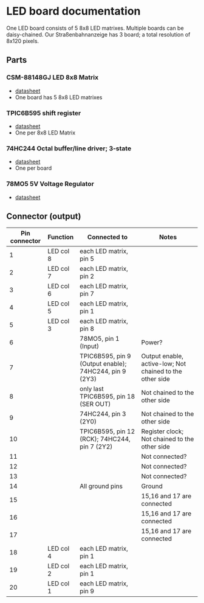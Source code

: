 # LED board documentation

One LED board consists of 5 8x8 LED matrixes. Multiple boards can be daisy-chained. Our Straßenbahnanzeige has 3 board; a total resolution of 8x120 pixels.

## Parts

### CSM-88148GJ LED 8x8 Matrix

- [datasheet](https://www.datasheet.hk/view_online.php?id=1364333&file=0215\csm-88148g_4736479.pdf)
- One board has 5 8x8 LED matrixes

### TPIC6B595 shift register

- [datasheet](https://www.ti.com/lit/ds/symlink/tpic6b595.pdf)
- One per 8x8 LED Matrix

### 74HC244 Octal buffer/line driver; 3-state

- [datasheet](https://www.mouser.de/datasheet/2/916/74HC_HCT244-1319278.pdf)
- One per board

### 78MO5 5V Voltage Regulator

- [datasheet](https://cdn-reichelt.de/documents/datenblatt/A200/DATASHEET_MC78M00.pdf)

## Connector (output)

| Pin connector | Function  | Connected to                                           | Notes                                                    |
| ------------- | --------- | ------------------------------------------------------ | -------------------------------------------------------- |
| 1             | LED col 8 | each LED matrix, pin 5                                 |                                                          |
| 2             | LED col 7 | each LED matrix, pin 2                                 |                                                          |
| 3             | LED col 6 | each LED matrix, pin 7                                 |                                                          |
| 4             | LED col 5 | each LED matrix, pin 1                                 |                                                          |
| 5             | LED col 3 | each LED matrix, pin 8                                 |                                                          |
| 6             |           | 78MO5, pin 1 (Input)                                   | Power?                                                   |
| 7             |           | TPIC6B595, pin 9 (Output enable); 74HC244, pin 9 (2Y3) | Output enable, active-low; Not chained to the other side |
| 8             |           | only last TPIC6B595, pin 18 (SER OUT)                  | Not chained to the other side                            |
| 9             |           | 74HC244, pin 3 (2Y0)                                   | Not chained to the other side                            |
| 10            |           | TPIC6B595, pin 12 (RCK); 74HC244, pin 7 (2Y2)          | Register clock; Not chained to the other side            |
| 11            |           |                                                        | Not connected?                                           |
| 12            |           |                                                        | Not connected?                                           |
| 13            |           |                                                        | Not connected?                                           |
| 14            |           | All ground pins                                        | Ground                                                   |
| 15            |           |                                                        | 15,16 and 17 are connected                               |
| 16            |           |                                                        | 15,16 and 17 are connected                               |
| 17            |           |                                                        | 15,16 and 17 are connected                               |
| 18            | LED col 4 | each LED matrix, pin 1                                 |                                                          |
| 19            | LED col 2 | each LED matrix, pin 1                                 |                                                          |
| 20            | LED col 1 | each LED matrix, pin 9                                 |                                                          |
